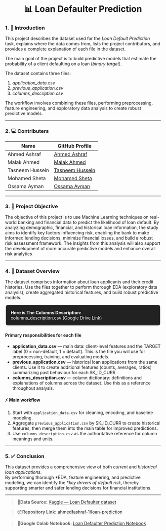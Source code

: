 <h1 align="center"><b>📊 Loan Defaulter Prediction</b></h1>

### 1. 📖 Introduction  
This project describes the dataset used for the *Loan Default Prediction* task, explains where the data comes from, lists the project contributors, and provides a complete explanation of each file in the dataset.  

The main goal of the project is to build predictive models that estimate the probability of a client defaulting on a loan (*binary target*).  

The dataset contains three files:  
1. *application_data.csv*  
2. *previous_application.csv*  
3. *columns_description.csv*  

The workflow involves combining these files, performing preprocessing, feature engineering, and exploratory data analysis to create robust predictive models.  

---

### 2. 💻 Contributers

| Name            | GitHub Profile                                                   |
|-----------------|------------------------------------------------------------------|
| Ahmed Ashraf    | [Ahmed Ashraf](https://github.com/ahmedfashraf-1)                |
| Malak Ahmed     | [Malak Ahmed](https://github.com/Malak-A7med)                    |
| Tasneem Hussein | [Tasneem Hussein](https://github.com/tasneemhussein12)           |
| Mohamed Sheta   | [Mohamed Sheta](https://github.com/Mohamed-Sheta)                |
| Ossama Ayman    | [Ossama Ayman](https://github.com/Ossama-Ayman)                  |

---

### 3. 🎯 Project Objective

The objective of this project is to use Machine Learning techniques on real-world banking and financial data to predict the likelihood of loan default. By analyzing demographic, financial, and historical loan information, the study aims to identify key factors influencing risk, enabling the bank to make informed lending decisions, minimize financial losses, and build a robust risk assessment framework. The insights from this analysis will also support the development of more accurate predictive models and enhance overall risk analytics

---

### 4. 📂 Dataset Overview

The dataset comprises information about loan applicants and their credit histories. Use the files together to perform thorough EDA (exploratory data analysis), create aggregated historical features, and build robust predictive models.

<div style="border: 2px solid #fff; padding: 16px; border-radius: 8px; background: #222; color: #fff; margin-bottom: 1.5em;">
<b>Here is The Columns Description:</b><br>
<a href="https://drive.google.com/file/d/14OPssUiciOdcfhzXwMsviVBg1058gIbw/view?usp=sharing" style="color:#fff; text-decoration:underline;">columns_description.csv (Google Drive Link)</a>
</div>

#### Primary responsibilities for each file

- **application_data.csv** — main data: client-level features and the TARGET label (0 = non-default, 1 = default). This is the file you will use for preprocessing, training, and evaluating models.
- **previous_application.csv** — historical loan applications from the same clients. Use it to create additional features (counts, averages, ratios) summarizing past behaviour for each SK_ID_CURR.
- **columns_description.csv** — column dictionary: definitions and explanations of columns across the dataset. Use this as a reference throughout analysis.

#### ⚡ Main workflow

1. Start with `application_data.csv` for cleaning, encoding, and baseline modeling.
2. Aggregate `previous_application.csv` by SK_ID_CURR to create historical features, then merge them into the main table for improved predictions.
3. Use `columns_description.csv` as the authoritative reference for column meanings and units.

---

### 5. ✅ Conclusion  
This dataset provides a comprehensive view of both *current* and *historical loan applications*.  
By performing thorough *EDA, feature engineering, and predictive modeling, we can identify the **key drivers of default risk*, thereby supporting smarter and safer lending decisions for financial institutions.

---
>📂**Data Source:** [Kaggle — Loan Defaulter dataset](https://www.kaggle.com/datasets/gauravduttakiit/loan-defaulter)  

>📦**Repository Link:** [ahmedfashraf-1/loan-prediction](https://github.com/ahmedfashraf-1/loan-prediction)

>📑**Google Colab Notebook:** [Loan Defaulter Prediction Notebook](https://colab.research.google.com/drive/16tdhFYxIqNBiy_HznSF4_-874vzx9R-E?usp=drive_link#scrollTo=PdX_qoeKZi4h)
